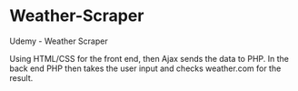 # Weather-Scraper
Udemy - Weather Scraper

Using HTML/CSS for the front end, then Ajax sends the data to PHP. In the back end PHP then takes the user input and checks weather.com for the result.
